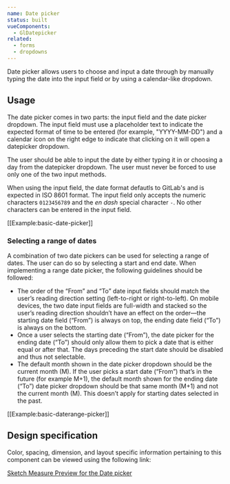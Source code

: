 ```yaml
---
name: Date picker
status: built
vueComponents:
  - GlDatepicker
related:
  - forms
  - dropdowns
---
```


Date picker allows users to choose and input a date through by manually typing the date into the input field or by using a calendar-like dropdown.

## Usage

The date picker comes in two parts: the input field and the date picker dropdown. The input field must use a placeholder text to indicate the expected format of time to be entered (for example, "YYYY-MM-DD") and a calendar icon on the right edge to indicate that clicking on it will open a datepicker dropdown.

The user should be able to input the date by either typing it in or choosing a day from the datepicker dropdown. The user must never be forced to use only one of the two input methods.

When using the input field, the date format defautls to GitLab's and is expected in ISO 8601 format. The input field only accepts the numeric characters `0123456789` and the *en dash* special character `-`. No other characters can be entered in the input field.

[[Example:basic-date-picker]]

### Selecting a range of dates

A combination of two date pickers can be used for selecting a range of dates. The user can do so by selecting a start and end date. When implementing a range date picker, the following guidelines should be followed:

* The order of the “From” and “To” date input fields should match the user’s reading direction setting (left-to-right or right-to-left). On mobile devices, the two date input fields are full-width and stacked so the user’s reading direction shouldn’t have an effect on the order—the starting date field (“From”) is always on top, the ending date field (“To”) is always on the bottom. 
* Once a user selects the starting date (“From”), the date picker for the ending date (“To”) should only allow them to pick a date that is either equal or after that. The days preceding the start date should be disabled and thus not selectable. 
* The default month shown in the date picker dropdown should be the current month (M). If the user picks a start date (“From”) that’s in the future (for example M+1), the default month shown for the ending date (“To”) date picker dropdown should be that same month (M+1) and not the current month (M). This doesn’t apply for starting dates selected in the past. 

[[Example:basic-daterange-picker]]

## Design specification

Color, spacing, dimension, and layout specific information pertaining to this component can be viewed using the following link:

[Sketch Measure Preview for the Date picker](https://gitlab-org.gitlab.io/gitlab-design/hosted/design-gitlab-specs/datepicker-spec-previews/)
